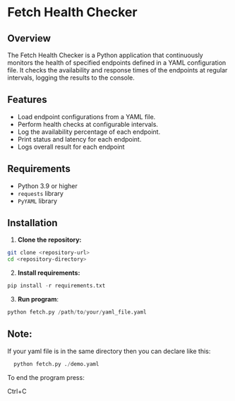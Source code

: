# Fetch Health Checker

## Overview

The Fetch Health Checker is a Python application that continuously monitors the health of specified endpoints defined in a YAML configuration file. It checks the availability and response times of the endpoints at regular intervals, logging the results to the console.

## Features

- Load endpoint configurations from a YAML file.
- Perform health checks at configurable intervals.
- Log the availability percentage of each endpoint.
- Print status and latency for each endpoint.
- Logs overall result for each endpoint

## Requirements

- Python 3.9 or higher
- `requests` library
- `PyYAML` library

## Installation

1. **Clone the repository:**

  ```bash
  git clone <repository-url>
  cd <repository-directory>
  ```
2. **Install requirements:**
  ```python
  pip install -r requirements.txt
  ```
3. **Run program**:
  ```python
  python fetch.py /path/to/your/yaml_file.yaml
  ```

## Note:

If your yaml file is in the same directory then you can declare like this:
   
  ```python
    python fetch.py ./demo.yaml
  ```

To end the program press:
    
  Ctrl+C